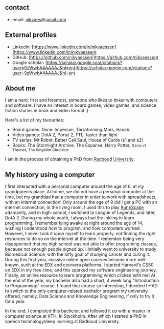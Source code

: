 ## contact

* email: [nikvaes@gmail.com](mailto:nikvaes@gmail.com)

## External profiles

* LinkedIn: [https://www.linkedin.com/in/nikvaessen](https://www.linkedin.com/in/nikvaessen)
* GitHub: [https://github.com/nikvaessen](https://github.com/nikvaessen)
* Google scholar: [https://scholar.google.com/citations?user=9zWwbA4AAAAJ&hl=en](https://scholar.google.com/citations?user=9zWwbA4AAAAJ&hl=en)

## About me

I am a nerd, first and foremost, someone who likes to tinker with computers and software.
I have an interest in board games, video games, and science fiction stories in book and video format :).

Here's a list of my favourites:

* Board games: Dune: Imperium, Terraforming Mars, Hanabi
* Video games: DotA 2, Portal 2, FTL: faster than light
* TV series: Mr Robot, Better Call Saul, House of Cards (s1 and s2)
* Books: The Stormlight Archive, The Expanse, Harry Potter, <small>Game of Thrones, The Kingkiller Chronicle</small>

I am in the process of obtaining a PhD from [Radboud University](https://www.ru.nl).

## My history using a computer

I first interacted with a personal computer around the age of 6, at my grandparents place.
At home, we did not have a personal computer at the time, but my granddad had a computer in order to work with spreadsheets, with an internet connection!
Only around the age of 9 did I get a PC with an internet connection, in the living room.
I used this to play <a href="https://en.wikipedia.org/wiki/RuneScape">RuneScape</a> adamantly, and in high-school, I switched to League of Legends, and later, DotA 2.
During my whole youth, I always had the inkling to learn programming.
I remember lying awake at night around the age of 14, wishing I understood how to program, and how computers worked.
However, I never took it upon myself to learn properly, not finding the right resources to do so on the internet at the time.
I remember being very disappointed that my high school was not able to offer programing classes, because not enough people signed up.
I initially went to university to study Biomedical Science, with the lofty goal of studying cancer and curing it.
During this first year, massive online open courses became more well known, such at the EDX and coursera platforms.
I started Harvard's CS50 on EDX in my free-time, and this sparked my software engineering journey.
Finally, an online resource to learn programming which clicked with me!
At the end of the year, my bachelor also had a short, 4 week long "Introduction to Programming" course.
I found that course so interesting, I decided I HAD to switch to the only computer-related bachelor program my university offered,
namely, Data Science and Knowledge Engineering, if only to try it for a year.

In the end, I completed this bachelor, and followed it up with a master in computer science at KTH, in Stockholm.
After which I started a PhD in speech technology/deep learning at Radboud University.
